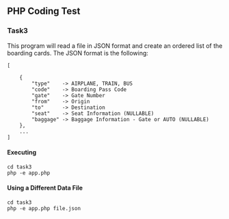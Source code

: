 ## PHP Coding Test

### Task3
This program will read a file in JSON format and create an ordered list of the boarding cards. The JSON format is the following:
```
[
    
    {
        "type"    -> AIRPLANE, TRAIN, BUS 
        "code"    -> Boarding Pass Code
        "gate"    -> Gate Number
        "from"    -> Origin
        "to"      -> Destination
        "seat"    -> Seat Information (NULLABLE)
        "baggage" -> Baggage Information - Gate or AUTO (NULLABLE)
    },
    ...
]
```

#### Executing
```
cd task3
php -e app.php
```

#### Using a Different Data File
```
cd task3
php -e app.php file.json
```
